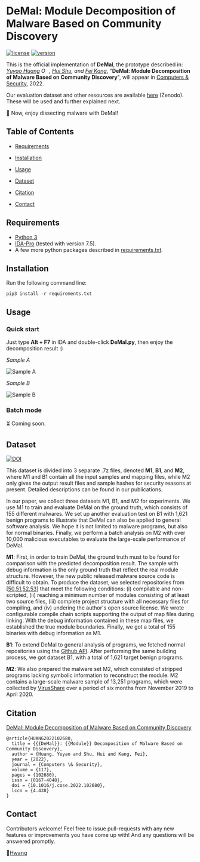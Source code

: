 # DeMal: Module Decomposition of Malware Based on Community Discovery
[![license](https://img.shields.io/badge/license-GPL-brightgreen.svg)](https://github.com/RrUZi/demal/blob/master/LICENSE)
[![version](https://img.shields.io/badge/version-0.0-blue.svg)](https://github.com/RrUZi/demal)

This is the official implementation of **DeMal**, the prototype described in: _[Yuyao Huang](https://github.com/RrUZi) <a href="https://orcid.org/0000-0002-1574-6644"><img src="https://orcid.org/sites/default/files/images/orcid_16x16.png" style="width:1em;margin-right:.5em;" alt="ORCID iD icon"></a>, [Hui Shu](mailto:shuhui123@126.com), and [Fei Kang](mailto:mathswork@163.com)_, "**DeMal: Module Decomposition of Malware Based on Community Discovery**", will appear in <font color="Black">[Computers & Security](https://www.sciencedirect.com/journal/computers-and-security)</font>, 2022.

Our evaluation dataset and other resources are available [here](https://doi.org/10.5281/zenodo.5637511) (Zenodo). These will be used and further explained next.

📣 Now, enjoy dissecting malware with DeMal!

## Table of Contents

* [Requirements](#requirements)

* [Installation](#installation)
* [Usage](#usage)
* [Dataset](#dataset)
* [Citation](#citation)
* [Contact](#contact)

## Requirements

* [Python 3](https://www.python.org/downloads/)
* [IDA-Pro](https://www.hex-rays.com/products/ida/) (tested with version 7.5).
* A few more python packages described in [requirements.txt](requirements.txt).

## Installation

Run the following command line:

```
pip3 install -r requirements.txt
```

## Usage

### Quick start

Just type **Alt + F7** in IDA and double-click **DeMal.py**, then enjoy the decomposition result :)

_Sample A_

![Sample A](assets/1.gif)

_Sample B_

![Sample B](assets/2.gif)

### Batch mode

⏳ Coming soon.

## Dataset

[![DOI](https://zenodo.org/badge/DOI/10.5281/zenodo.5637511.svg)](https://doi.org/10.5281/zenodo.5637511)

This dataset is divided into 3 separate .7z files, denoted **M1**, **B1**, and **M2**, where M1 and B1 contain all the input samples and mapping files, while M2 only gives the output result files and sample hashes for security reasons at present. Detailed descriptions can be found in our publications.

In our paper, we collect three datasets M1, B1, and M2 for experiments. We use M1 to train and evaluate DeMal on the ground truth, which consists of 155 different malwares. We set up another evaluation test on B1 with 1,621 benign programs to illustrate that DeMal can also be applied to general software analysis. We hope it is not limited to malware programs, but also for normal binaries. Finally, we perform a batch analysis on M2 with over 10,000 malicious executables to evaluate the large-scale performance of DeMal.

**M1**: First, in order to train DeMal, the ground truth must to be found for comparison with the predicted decomposition result. The sample with debug information is the only ground truth that reflect the real module structure. However, the new public released malware source code is difficult to obtain. To produce the dataset, we selected repositories from [[50](https://www.usenix.org/conference/raid2020/presentation/omar),[51](https://thezoo.morirt.com/),[52](https://vx-underground.org/),[53](https://github.com/0xjet/malsource)] that meet the following conditions: (i) compilable and non-scripted, (ii) reaching a minimum number of modules consisting of at least two source files, (iii) complete project structure with all necessary files for compiling, and (iv) undering the author's open source license. We wrote configurable compile chain scripts supporting the output of map files during linking. With the debug information contained in these map files, we established the true module boundaries. Finally, we got a total of 155 binaries with debug information as M1.

**B1**: To extend DeMal to general analysis of programs, we fetched normal repositories using the [Github API](https://docs.github.com/en/rest). After performing the same building process, we got dataset B1, with a total of 1,621 target benign programs.

**M2**: We also prepared the malware set M2, which consisted of stripped programs lacking symbolic information to reconstruct the module. M2 contains a large-scale malware sample of 13,251 programs, which were collected by [VirusShare](https://www.virusshare.com/) over a period of six months from November 2019 to April 2020.

## Citation

[DeMal: Module Decomposition of Malware Based on Community Discovery](https://doi.org/10.1016/j.cose.2022.102680)

```
@article{HUANG2022102680,
  title = {{{DeMal}}: {{Module}} Decomposition of Malware Based on Community Discovery},
  author = {Huang, Yuyao and Shu, Hui and Kang, Fei},
  year = {2022},
  journal = {Computers \& Security},
  volume = {117},
  pages = {102680},
  issn = {0167-4048},
  doi = {10.1016/j.cose.2022.102680},
  lccn = {4.438}
}
```

## Contact
Contributors welcome! Feel free to issue pull-requests with any new features or improvements you have come up with!
And any questions will be answered promptly.

📧[Hwang](mailto:yyhuang_ieu@163.com)

